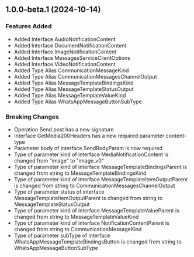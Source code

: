 ## 1.0.0-beta.1 (2024-10-14)
    
### Features Added

  - Added Interface AudioNotificationContent
  - Added Interface DocumentNotificationContent
  - Added Interface ImageNotificationContent
  - Added Interface MessagesServiceClientOptions
  - Added Interface VideoNotificationContent
  - Added Type Alias CommunicationMessageKind
  - Added Type Alias CommunicationMessagesChannelOutput
  - Added Type Alias MessageTemplateBindingsKind
  - Added Type Alias MessageTemplateStatusOutput
  - Added Type Alias MessageTemplateValueKind
  - Added Type Alias WhatsAppMessageButtonSubType

### Breaking Changes

  - Operation Send.post has a new signature
  - Interface GetMedia200Headers has a new required parameter content-type
  - Parameter body of interface SendBodyParam is now required
  - Type of parameter kind of interface MediaNotificationContent is changed from "image" to "image_v0"
  - Type of parameter kind of interface MessageTemplateBindingsParent is changed from string to MessageTemplateBindingsKind
  - Type of parameter kind of interface MessageTemplateItemOutputParent is changed from string to CommunicationMessagesChannelOutput
  - Type of parameter status of interface MessageTemplateItemOutputParent is changed from string to MessageTemplateStatusOutput
  - Type of parameter kind of interface MessageTemplateValueParent is changed from string to MessageTemplateValueKind
  - Type of parameter kind of interface NotificationContentParent is changed from string to CommunicationMessageKind
  - Type of parameter subType of interface WhatsAppMessageTemplateBindingsButton is changed from string to WhatsAppMessageButtonSubType
    
